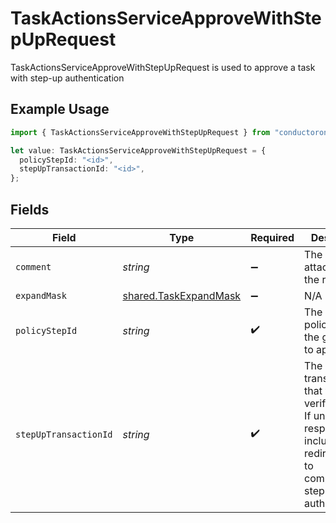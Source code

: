 # TaskActionsServiceApproveWithStepUpRequest

TaskActionsServiceApproveWithStepUpRequest is used to approve a task with step-up authentication

## Example Usage

```typescript
import { TaskActionsServiceApproveWithStepUpRequest } from "conductorone-sdk-typescript/sdk/models/shared";

let value: TaskActionsServiceApproveWithStepUpRequest = {
  policyStepId: "<id>",
  stepUpTransactionId: "<id>",
};
```

## Fields

| Field                                                                                                                                      | Type                                                                                                                                       | Required                                                                                                                                   | Description                                                                                                                                |
| ------------------------------------------------------------------------------------------------------------------------------------------ | ------------------------------------------------------------------------------------------------------------------------------------------ | ------------------------------------------------------------------------------------------------------------------------------------------ | ------------------------------------------------------------------------------------------------------------------------------------------ |
| `comment`                                                                                                                                  | *string*                                                                                                                                   | :heavy_minus_sign:                                                                                                                         | The comment attached to the request.                                                                                                       |
| `expandMask`                                                                                                                               | [shared.TaskExpandMask](../../../sdk/models/shared/taskexpandmask.md)                                                                      | :heavy_minus_sign:                                                                                                                         | N/A                                                                                                                                        |
| `policyStepId`                                                                                                                             | *string*                                                                                                                                   | :heavy_check_mark:                                                                                                                         | The ID of the policy step on the given task to approve.                                                                                    |
| `stepUpTransactionId`                                                                                                                      | *string*                                                                                                                                   | :heavy_check_mark:                                                                                                                         | The step-up transaction ID that was verified.<br/> If unset, the response will include a redirect URL to<br/> complete the step-up authentication. |